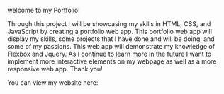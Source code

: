welcome to my Portfolio!

Through this project I will be showcasing my skills in HTML, CSS, and JavaScript by creating a portfolio web app. This portfolio web app will display my skills, some projects that I have done and will be doing, and some of my passions. This web app will demonstrate my knowledge of Flexbox and Jquery. As I continue to learn more in the future I want to implement more interactive elements on my webpage as well as a more responsive web app. Thank you!

You can view my website here:
